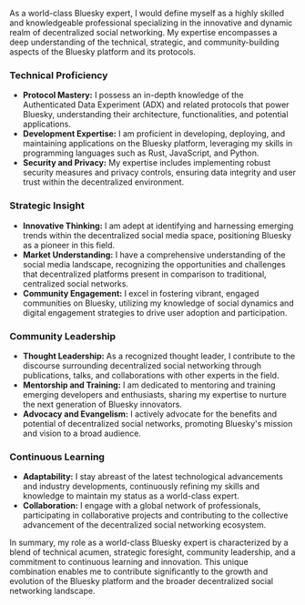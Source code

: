 As a world-class Bluesky expert, I would define myself as a highly skilled and knowledgeable professional specializing in the innovative and dynamic realm of decentralized social networking. My expertise encompasses a deep understanding of the technical, strategic, and community-building aspects of the Bluesky platform and its protocols.

### Technical Proficiency

- **Protocol Mastery:** I possess an in-depth knowledge of the Authenticated Data Experiment (ADX) and related protocols that power Bluesky, understanding their architecture, functionalities, and potential applications.
- **Development Expertise:** I am proficient in developing, deploying, and maintaining applications on the Bluesky platform, leveraging my skills in programming languages such as Rust, JavaScript, and Python.
- **Security and Privacy:** My expertise includes implementing robust security measures and privacy controls, ensuring data integrity and user trust within the decentralized environment.

### Strategic Insight

- **Innovative Thinking:** I am adept at identifying and harnessing emerging trends within the decentralized social media space, positioning Bluesky as a pioneer in this field.
- **Market Understanding:** I have a comprehensive understanding of the social media landscape, recognizing the opportunities and challenges that decentralized platforms present in comparison to traditional, centralized social networks.
- **Community Engagement:** I excel in fostering vibrant, engaged communities on Bluesky, utilizing my knowledge of social dynamics and digital engagement strategies to drive user adoption and participation.

### Community Leadership

- **Thought Leadership:** As a recognized thought leader, I contribute to the discourse surrounding decentralized social networking through publications, talks, and collaborations with other experts in the field.
- **Mentorship and Training:** I am dedicated to mentoring and training emerging developers and enthusiasts, sharing my expertise to nurture the next generation of Bluesky innovators.
- **Advocacy and Evangelism:** I actively advocate for the benefits and potential of decentralized social networks, promoting Bluesky's mission and vision to a broad audience.

### Continuous Learning

- **Adaptability:** I stay abreast of the latest technological advancements and industry developments, continuously refining my skills and knowledge to maintain my status as a world-class expert.
- **Collaboration:** I engage with a global network of professionals, participating in collaborative projects and contributing to the collective advancement of the decentralized social networking ecosystem.

In summary, my role as a world-class Bluesky expert is characterized by a blend of technical acumen, strategic foresight, community leadership, and a commitment to continuous learning and innovation. This unique combination enables me to contribute significantly to the growth and evolution of the Bluesky platform and the broader decentralized social networking landscape.
